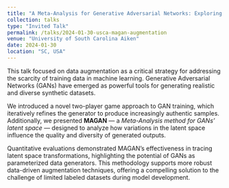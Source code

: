 ```yaml
---
title: "A Meta-Analysis for Generative Adversarial Networks: Exploring Latent Space for Enhanced Data Augmentation with the MAGAN Algorithm"
collection: talks
type: "Invited Talk"
permalink: /talks/2024-01-30-usca-magan-augmentation
venue: "University of South Carolina Aiken"
date: 2024-01-30
location: "SC, USA"
---
```


This talk focused on data augmentation as a critical strategy for addressing the scarcity of training data in machine learning. Generative Adversarial Networks (GANs) have emerged as powerful tools for generating realistic and diverse synthetic datasets.

We introduced a novel two-player game approach to GAN training, which iteratively refines the generator to produce increasingly authentic samples. Additionally, we presented **MAGAN** — a *Meta-Analysis method for GANs’ latent space* — designed to analyze how variations in the latent space influence the quality and diversity of generated outputs.

Quantitative evaluations demonstrated MAGAN’s effectiveness in tracing latent space transformations, highlighting the potential of GANs as parameterized data generators. This methodology supports more robust data-driven augmentation techniques, offering a compelling solution to the challenge of limited labeled datasets during model development.
